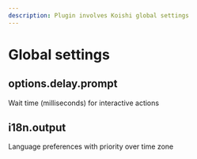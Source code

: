 ```yaml
---
description: Plugin involves Koishi global settings
---
```


# Global settings

## options.delay.prompt <a href="#options-delay" id="options-delay"></a>

Wait time (milliseconds) for interactive actions

## i18n.output <a href="#options-delay" id="options-delay"></a>

Language preferences with priority over time zone
